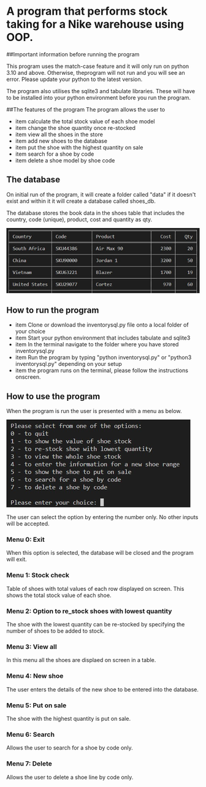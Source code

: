 # A program that performs stock taking for a Nike warehouse using OOP.

##Important information before running the program

This program uses the match-case feature and it will only run on python 3.10 and above. Otherwise, theprogram will not run and you will see an error. Please update your python to the latest version.

The program also utilises the sqlite3 and tabulate libraries. These will have to be installed into your python environment before you run the program.

##The features of the program
The program allows the user to 
* item calculate the total stock value of each shoe model
* item change the shoe quantity once re-stocked
* item view all the shoes in the store
* item add new shoes to the database
* item put the shoe with the highest quantity on sale
* item search for a shoe by code
* item delete a shoe model by shoe code

## The database
On initial run of the program, it will create a folder called "data" if it doesn't exist
and within it it will create a database called shoes_db. 

The database stores the book data in the shoes table that includes the country, code (unique),
product, cost and quantity as qty. 

![Image of shoes table](/images/shoes_table.jpg)

## How to run the program
* item Clone or download the inventorysql.py file onto a local folder of your choice 
* item Start your python environment that includes tabulate and sqlite3
* item In the terminal navigate to the folder where you have stored inventorysql.py
* item Run the program by typing "python inventorysql.py" or "python3 inventorysql.py" depending on your setup
* item the program runs on the terminal, please follow the instructions onscreen. 

## How to use the program
When the program is run the user is presented with a menu as below.

![Image of shoes menu](/images/menu_items.jpg)


The user can select the option by entering the number only. No other inputs will be accepted.

### Menu 0: Exit
When this option is selected, the database will be closed and the program will exit.
### Menu 1: Stock check
Table of shoes with total values of each row displayed on screen. This shows the total stock value
of each shoe. 
### Menu 2: Option to re_stock shoes with lowest quantity
The shoe with the lowest quantity can be re-stocked by specifying the number of shoes to be added to
stock.
### Menu 3: View all
In this menu all the shoes are displaed on screen in a table.
### Menu 4: New shoe
The user enters the details of the new shoe to be entered into the database.
### Menu 5: Put on sale
The shoe with the highest quantity is put on sale. 
### Menu 6: Search
Allows the user to search for a shoe by code only.
### Menu 7: Delete
Allows the user to delete a shoe line by code only. 
